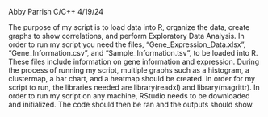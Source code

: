Abby Parrish C/C++ 4/19/24

The purpose of my script is to load data into R, organize the data, create graphs to show correlations, and perform Exploratory Data Analysis. In order to run my script you need the files, “Gene_Expression_Data.xlsx”, “Gene_Information.csv”, and “Sample_Information.tsv”, to be loaded into R. These files include information on gene information and expression. During the process of running my script, multiple graphs such as a histogram, a clustermap, a bar chart, and a heatmap should be created. In order for my script to run, the libraries needed are library(readxl) and library(magrittr). In order to run my script on any machine, RStudio needs to be downloaded and initialized. The code should then be ran and the outputs should show.
